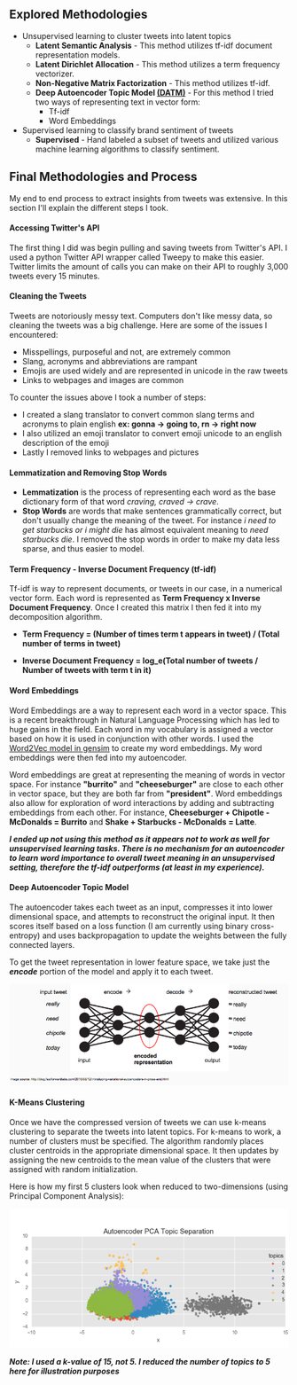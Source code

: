 ## Explored Methodologies
* Unsupervised learning to cluster tweets into latent topics
    * **Latent Semantic Analysis** - This method utilizes tf-idf document representation models.
    * **Latent Dirichlet Allocation** - This method utilizes a term frequency vectorizer.
    * **Non-Negative Matrix Factorization** - This method utilizes tf-idf.
    * **Deep Autoencoder Topic Model  [(DATM)](https://www.prhlt.upv.es/workshops/iwes15/pdf/iwes15-kumar-d'haro.pdf "DATM")** - For this method I tried two ways of representing text in vector form:
        * Tf-idf
        * Word Embeddings
* Supervised learning to classify brand sentiment of tweets
    * **Supervised** - Hand labeled a subset of tweets and utilized various machine learning algorithms to classify sentiment.

## Final Methodologies and Process

My end to end process to extract insights from tweets was extensive.  In this section I'll explain the different steps I took.

#### Accessing Twitter's API
The first thing I did was begin pulling and saving tweets from Twitter's API.  I used a python Twitter API wrapper called Tweepy to make this easier.  Twitter limits the amount of calls you can make on their API to roughly 3,000 tweets every 15 minutes.  

#### Cleaning the Tweets
Tweets are notoriously messy text.  Computers don't like messy data, so cleaning the tweets was a big challenge.  Here are some of the issues I encountered:
* Misspellings, purposeful and not, are extremely common   
* Slang, acronyms and abbreviations are rampant
* Emojis are used widely and are represented in unicode in the raw tweets
* Links to webpages and images are common

To counter the issues above I took a number of steps:
* I created a slang translator to convert common slang terms and acronyms to plain english **ex: gonna -> going to, rn -> right now**
* I also utilized an emoji translator to convert emoji unicode to an english description of the emoji
* Lastly I removed links to webpages and pictures

#### Lemmatization and Removing Stop Words
* **Lemmatization** is the process of representing each word as the base dictionary form of that word *craving, craved -> crave*.
* **Stop Words** are words that make sentences grammatically correct, but don't usually change the meaning of the tweet. For instance *i need to get starbucks or i might die* has almost equivalent meaning to *need starbucks die*.  I removed the stop words in order to make my data less sparse, and thus easier to model.

#### Term Frequency - Inverse Document Frequency (tf-idf)

Tf-idf is way to represent documents, or tweets in our case, in a numerical vector form.  Each word is represented as **Term Frequency x Inverse Document Frequency**.  Once I created this matrix I then fed it into my decomposition algorithm.

* **Term Frequency = (Number of times term t appears in tweet) / (Total number of terms in tweet)**

* **Inverse Document Frequency = log_e(Total number of tweets / Number of tweets with term t in it)**


#### Word Embeddings

Word Embeddings are a way to represent each word in a vector space.  This is a recent breakthrough in Natural Language Processing which has led to huge gains in the field.  Each word in my vocabulary is assigned a vector based on how it is used in conjunction with other words.  I used the [Word2Vec model in gensim](https://radimrehurek.com/gensim/models/word2vec.html) to create my word embeddings.  My word embeddings were then fed into my autoencoder.

Word embeddings are great at representing the meaning of words in vector space.  For instance **"burrito"** and **"cheeseburger"** are close to each other in vector space, but they are both far from **"president"**.  Word embeddings also allow for exploration of word interactions by adding and subtracting embeddings from each other. For instance, **Cheeseburger + Chipotle - McDonalds = Burrito** and **Shake + Starbucks - McDonalds = Latte**.

***I ended up not using this method as it appears not to work as well for unsupervised learning tasks.  There is no mechanism for an autoencoder to learn word importance to overall tweet meaning in an unsupervised setting, therefore the tf-idf outperforms (at least in my experience).***


#### Deep Autoencoder Topic Model

The autoencoder takes each tweet as an input, compresses it into lower dimensional space, and attempts to reconstruct the original input.  It then scores itself based on a loss function (I am currently using binary cross-entropy) and uses backpropagation to update the weights between the fully connected layers.

To get the tweet representation in lower feature space, we take just the ***encode*** portion of the model and apply it to each tweet.  


![Autoencoder Chart](/final_plots/autoencoder.png)


#### K-Means Clustering

Once we have the compressed version of tweets we can use k-means clustering to separate the tweets into latent topics.  For k-means to work, a number of clusters must be specified.  The algorithm randomly places cluster centroids in the appropriate dimensional space.  It then updates by assigning the new centroids to the mean value of the clusters that were assigned with random initialization.

Here is how my first 5 clusters look when reduced to two-dimensions (using Principal Component Analysis):

![K-Means](/final_plots/pca_ae_plot.png)

***Note: I used a k-value of 15, not 5.  I reduced the number of topics to 5 here for illustration purposes***
